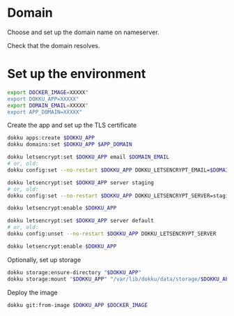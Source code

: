# Domain

Choose and set up the domain name on nameserver.

Check that the domain resolves.

# Set up the environment

```sh
export DOCKER_IMAGE=XXXXX"
export DOKKU_APP=XXXXX"
export DOMAIN_EMAIL=XXXXX"
export APP_DOMAIN=XXXXX"
```

Create the app and set up the TLS certificate

```sh
dokku apps:create $DOKKU_APP
dokku domains:set $DOKKU_APP $APP_DOMAIN

dokku letsencrypt:set $DOKKU_APP email $DOMAIN_EMAIL
# or, old:
dokku config:set --no-restart $DOKKU_APP DOKKU_LETSENCRYPT_EMAIL=$DOMAIN_EMAIL

dokku letsencrypt:set $DOKKU_APP server staging
# or, old:
dokku config:set --no-restart $DOKKU_APP DOKKU_LETSENCRYPT_SERVER=staging

dokku letsencrypt:enable $DOKKU_APP

dokku letsencrypt:set $DOKKU_APP server default
# or, old:
dokku config:unset --no-restart $DOKKU_APP DOKKU_LETSENCRYPT_SERVER

dokku letsencrypt:enable $DOKKU_APP
```

Optionally, set up storage

```sh
dokku storage:ensure-directory "$DOKKU_APP"
dokku storage:mount "$DOKKU_APP" "/var/lib/dokku/data/storage/$DOKKU_APP:/PATH/IN/CONTAINER"
```

Deploy the image

```sh
dokku git:from-image $DOKKU_APP $DOCKER_IMAGE
```
